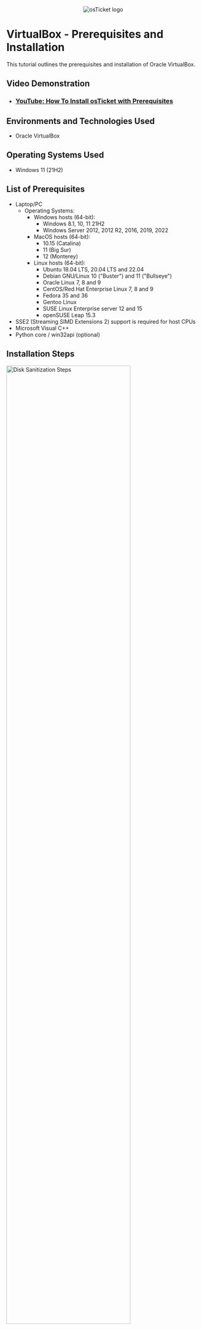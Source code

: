 <p align="center">
<img src="https://i.imgur.com/zpBa6HB.png" alt="osTicket logo"/>
</p>

<h1>VirtualBox - Prerequisites and Installation</h1>
This tutorial outlines the prerequisites and installation of Oracle VirtualBox.<br />


<h2>Video Demonstration</h2>

- ### [YouTube: How To Install osTicket with Prerequisites](https://www.youtube.com)

<h2>Environments and Technologies Used</h2>

- Oracle VirtualBox

<h2>Operating Systems Used </h2>

- Windows 11</b> (21H2)

<h2>List of Prerequisites</h2>

- Laptop/PC
  - Operating Systems:
    - Windows hosts (64-bit):
      - Windows 8.1, 10, 11 21H2
      - Windows Server 2012, 2012 R2, 2016, 2019, 2022
    - MacOS hosts (64-bit):
      - 10.15 (Catalina)
      - 11 (Big Sur)
      - 12 (Monterey)
    - Linux hosts (64-bit):
      - Ubuntu 18.04 LTS, 20.04 LTS and 22.04
      - Debian GNU/Linux 10 ("Buster") and 11 ("Bullseye")
      - Oracle Linux 7, 8 and 9
      - CentOS/Red Hat Enterprise Linux 7, 8 and 9
      - Fedora 35 and 36
      - Gentoo Linux
      - SUSE Linux Enterprise server 12 and 15
      - openSUSE Leap 15.3
- SSE2 (Streaming SIMD Extensions 2) support is required for host CPUs
- Microsoft Visual C++
- Python core / win32api (optional)

<h2>Installation Steps</h2>

<p>
<img src="https://i.imgur.com/BLEiEBw.png" height="80%" width="80%" alt="Disk Sanitization Steps"/>
</p>
<p>
Navigate to https://www.virtualbox.org
</p>
<br />

<p>
<img src="https://i.imgur.com/ZYgFDfI.png" height="80%" width="80%" alt="Disk Sanitization Steps"/>
</p>
<p>
Select the corresponding host platform.  In other words, which operating system (OS) are you running on your host (physical) machine?
</p>
<br />

<p>
<img src="https://i.imgur.com/uMexifV.png" height="80%" width="80%" alt="Disk Sanitization Steps"/>
</p>
<p>
Download VirtualBox Extension Pack.  Does not matter which OS you're running.
</p>
<br />

<p>
<img src="https://i.imgur.com/VFSCsOk.png" height="80%" width="80%" alt="Disk Sanitization Steps"/>
</p>
<p>
Navigate to your Control Pannel and select Programs and Features
</p>
<br />

<p>
<img src="https://i.imgur.com/LTvJsWT.png" height="80%" width="80%" alt="Disk Sanitization Steps"/>
</p>
<p>
Look for Microsoft Visual C++
</p>
<br />

<p>
<img src="https://i.imgur.com/FSBsvkL.png" height="80%" width="80%" alt="Disk Sanitization Steps"/>
</p>
<p>
If you do not have Microsoft Visual C++, then go to https://www.google.com and search for Microsoft Visual C++
</p>
<br />

<p>
<img src="https://i.imgur.com/bAYfHLG.png" height="80%" width="80%" alt="Disk Sanitization Steps"/>
</p>
<p>
Select the link that that shows Latest supported Visual C++ Redistributable downloads and select X64.
</p>
<br />

<p>
<img src="https://i.imgur.com/uMexifV.png" height="80%" width="80%" alt="Disk Sanitization Steps"/>
</p>
<p>
Download VirtualBox Extension Pack.  Does not matter which OS you're running.
</p>
<br />

<p>
<img src="https://i.imgur.com/uMexifV.png" height="80%" width="80%" alt="Disk Sanitization Steps"/>
</p>
<p>
Download VirtualBox Extension Pack.  Does not matter which OS you're running.
</p>
<br />
